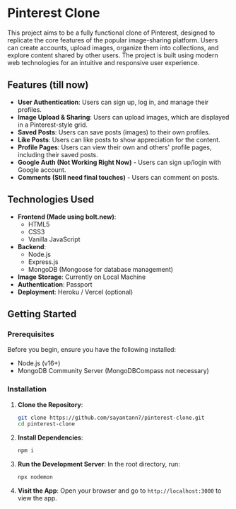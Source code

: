 # Pinterest Clone

This project aims to be a fully functional clone of Pinterest, designed to replicate the core features of the popular image-sharing platform. Users can create accounts, upload images, organize them into collections, and explore content shared by other users. The project is built using modern web technologies for an intuitive and responsive user experience.

## Features (till now)

- **User Authentication**: Users can sign up, log in, and manage their profiles.
- **Image Upload & Sharing**: Users can upload images, which are displayed in a Pinterest-style grid.
- **Saved Posts**: Users can save posts (images) to their own profiles.
- **Like Posts**: Users can like posts to show appreciation for the content.
- **Profile Pages**: Users can view their own and others' profile pages, including their saved posts.
- **Google Auth (Not Working Right Now)** - Users can sign up/login with Google account.
- **Comments (Still need final touches)** - Users can comment on posts.

## Technologies Used

- **Frontend (Made using bolt.new)**: 
  - HTML5
  - CSS3
  - Vanilla JavaScript
- **Backend**: 
  - Node.js
  - Express.js
  - MongoDB (Mongoose for database management)
- **Image Storage**: Currently on Local Machine
- **Authentication**: Passport
- **Deployment**: Heroku / Vercel (optional)

## Getting Started

### Prerequisites

Before you begin, ensure you have the following installed:

- Node.js (v16+)
- MongoDB Community Server (MongoDBCompass not necessary)

### Installation

1. **Clone the Repository**:
   ```bash
   git clone https://github.com/sayantann7/pinterest-clone.git
   cd pinterest-clone
   ```

2. **Install Dependencies**:
   ```bash
   npm i
   ```

3. **Run the Development Server**:
   In the root directory, run:
   ```bash
   npx nodemon
   ```

6. **Visit the App**:
   Open your browser and go to `http://localhost:3000` to view the app.
